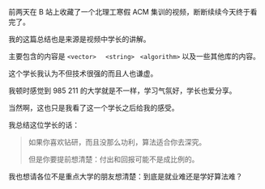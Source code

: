 前两天在 B 站上收藏了一个北理工寒假 ACM 集训的视频，断断续续今天终于看完了。

我的这篇总结也是来源是视频中学长的讲解。

主要包含的内容是 `<vector> ` ` <string>` ` <algorithm>` 以及一些其他库的内容。

这个学长我认为不但技术很强的而且人也谦虚。

我顿时感觉到 985 211 的大学就是不一样，学习气氛好，学长也爱分享。

当然啊，这也只是我看了这一个学长之后给我的感受。

我总结这位学长的话：
>如果你喜欢钻研，而且没那么功利，算法适合你去深究。
>
>但是你要提前想清楚：付出和回报可能不是成比例的。

我也想请各位不是重点大学的朋友想清楚：到底是就业难还是学好算法难？
